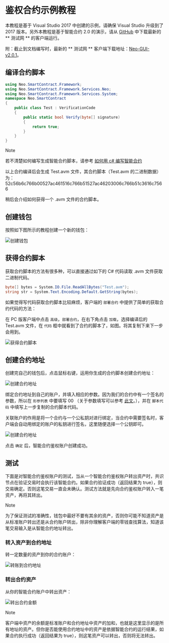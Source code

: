 # 鉴权合约示例教程

本教程是基于 Visual Studio 2017 中创建的示例，请确保 Visual Studio 升级到了 2017 版本。另外本教程是基于智能合约 2.0 的演示，请从 [GitHub](https://github.com/neo-project/neo-gui/releases) 中下载最新的 ** 测试网 ** 的客户端运行。

附：截止到文档编写时，最新的 ** 测试网 ** 客户端下载地址：[Neo-GUI-v2.0.1](https://github.com/neo-project/neo-gui/releases/tag/v2.0.1)。

## 编译合约脚本

```c#
using Neo.SmartContract.Framework;
using Neo.SmartContract.Framework.Services.Neo;
using Neo.SmartContract.Framework.Services.System;
namespace Neo.SmartContract
{
    public class Test : VerificationCode
    {
        public static bool Verify(byte[] signature)
        {
            return true;
        }
    }
}
```

> [!Note]
> 若不清楚如何编写生成智能合约脚本，请参考 [如何用 c# 编写智能合约](../getting-started.md)
>

以上合约编译后会生成 Test.avm 文件，其合约脚本（Test.avm 的二进制数据）为：52c56b6c766b00527ac461516c766b51527ac46203006c766b51c3616c7566

稍后会介绍如何获得一个 .avm 文件的合约脚本。

## 创建钱包

按照如下图所示的教程创建一个新的钱包：

![创建钱包](assets/verify_1.jpeg)

## 获得合约脚本

获取合约脚本的方法有很多种，可以直接通过如下的 C# 代码读取 .avm 文件获取二进制代码。

```c#
byte[] bytes = System.IO.File.ReadAllBytes("Test.avm");
string str = System.Text.Encoding.Default.GetString(bytes);
```

如果觉得写代码获取合约脚本比较麻烦，客户端的 ` 部署合约 ` 中提供了简单的获取合约代码的方法：

在 PC 版客户端中点击 ` 高级 `，` 部署合约 `，在右下角点击 ` 加载 `，选择编译后的 Test.avm 文件，在 ` 代码 ` 框中就看到了合约的脚本了，如图。将其复制下来下一步会用到。

![获得合约脚本](assets/verify_5.png)

## 创建合约地址

创建完自己的钱包后，点击鼠标右键，运用你生成的合约脚本创建合约地址：

![创建合约地址](assets/verify_6.jpeg)

绑定合约地址到自己的账户，并填入相应的参数。因为我们的合约中有一个签名的参数，所以在 ` 形参列表 ` 中要填写 00 （关于参数填写可以参考 [此文](Parameter.md)。），并在 ` 脚本代码 ` 中填写上一步复制的合约脚本代码。

关联账户的作用是将一个合约与一个公私钥对进行绑定，当合约中需要签名时，客户端会自动用绑定的账户的私钥进行签名，这里随便选择一个公钥即可。

![创建合约地址](assets/verify_7.jpeg)

点击 ` 确定 ` 后，智能合约鉴权账户创建成功。

## 测试

下面是对智能合约鉴权账户的测试，当从一个智能合约鉴权账户转出资产时，共识节点在验证交易时会执行该智能合约。如果合约验证成功（返回结果为 true），则交易确定。否则这笔交易一直会未确认。测试方法就是先向合约鉴权账户转入一笔资产，再将其转出。

> [!Note]
> 为了保证测试的准确性，钱包中最好不要有其余的资产，否则你可能不知道资产是从标准账户转出还是从合约账户转出，除非你理解客户端的零钱查找算法，知道该笔交易输入是从智能合约地址转出。

### 转入资产到合约地址

转一定数量的资产到你的合约账户：

![转账到合约地址](assets/verify_9.jpeg)

### 转出合约资产

从你的智能合约账户中转出资产：

![转出合约金额](assets/verify_10.jpeg)



> [!Note]
> 客户端中资产的余额是标准账户和合约地址中资产的加和，也就是这里显示的是所有地址的资产。但你是否能使用合约地址中的资产是依据智能合约的运行结果，如果合约执行成功（返回结果为 true），则这笔资产可以转出，否则将无法转出。
